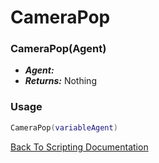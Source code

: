 # CameraPop

### CameraPop(Agent)
- ***Agent:*** 
- ***Returns:*** Nothing

### Usage

```Lua
CameraPop(variableAgent)
```


[Back To Scripting Documentation](../README.md)

